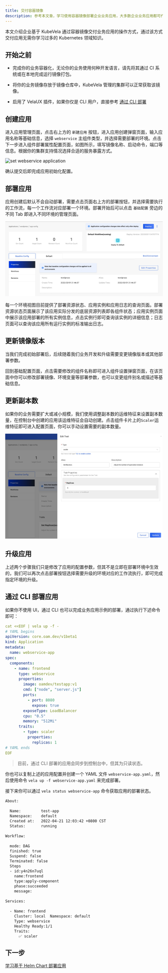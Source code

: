 ```yaml
---
title: 交付容器镜像
description: 参考本文章，学习使用容器镜像部署企业业务应用，大多数企业业务应用都可作为无状态应用交付。
---
```


本文介绍企业基于 KubeVela 通过容器镜像交付业务应用的操作方式，通过该方式交付应用无需你学习过多的 Kubernetes 领域知识。

## 开始之前

- 完成你的业务容器化，无论你的业务使用何种开发语言，请先将其通过 CI 系统或在本地完成运行镜像打包。

- 将你的业务镜像存放于镜像仓库中，KubeVela 管理的集群可以正常获取该镜像。

- 启用了 VelaUX 插件，如果你仅是 CLI 用户，直接参考 [通过 CLI 部署](#deploy-via-cli)

## 创建应用

进入应用管理页面，点击右上方的 `新建应用` 按钮，进入应用创建弹窗页面，输入应用名称等基础信息，选择 `webservice` 主组件类型，并选择需要部署的环境。点击下一步进入组件部署属性配置页面，如图所示，填写镜像名称、启动命令，端口等信息。根据你的集群支持情况选择合适的服务暴露方式。

![set webservice application](https://static.kubevela.net/images/1.3/create-webservice.jpg)

确认提交后即完成应用初始化配置。

## 部署应用

应用创建后默认不会自动部署，需要点击页面右上方的部署按钮，并选择需要执行的工作流，每一个工作流对应部署一个环境。部署开始后可以点击 `基础配置` 旁边的不同 Tab 即进入不同环境的管理页面。

![webservice application env page](../resources/webservice-env.jpg)

每一个环境视图目前提供了部署资源状态、应用实例和应用日志的查询页面。部署资源状态页面展示了该应用实际分发的底层资源列表即各组件状态；应用实例页面中展示该应用部署的所有实例信息，点击实例行即可查询该实例的详细信息；日志页面可以查询该应用所有运行实例的标准输出日志。

## 更新镜像版本

当我们完成初始部署后，后续随着我们业务开发和升级需要变更镜像版本或其他部署参数。

回到基础配置页面，点击需要修改的组件名称即可进入组件设置弹窗页面，在该页面中你可以修改部署镜像、环境变量等部署参数，也可以变更组件别名或描述等基础信息。

## 更新副本数

如果你的业务需要扩大或减小规模，我们使用调整副本数的运维特征来设置副本数量，在控制台中创建的应用该运维特征会自动创建。点击组件卡片上的`Scaler`运维特征即可进入配置页面，你可以手动设置需要的副本数量。

![set application replicas](../resources/set-replicas.jpg)

## 升级应用

上述两个步骤我们只是修改了应用的配置参数，但其不是立即在部署环境中生效的，我们可以再次点击部署按钮选择需要升级的环境对应的工作流执行，即可完成指定环境的升级。

## 通过 CLI 部署应用

如果你不使用 UI，通过 CLI 也可以完成业务应用示例的部署，通过执行下述命令即可：

```yaml
cat <<EOF | vela up -f -
# YAML begins
apiVersion: core.oam.dev/v1beta1
kind: Application
metadata:
  name: webservice-app
spec:
  components:
    - name: frontend
      type: webservice
      properties:
        image: oamdev/testapp:v1
        cmd: ["node", "server.js"]
        ports:
          - port: 8080
            expose: true
        exposeType: LoadBalancer
        cpu: "0.5"
        memory: "512Mi"
      traits:
        - type: scaler
          properties:
            replicas: 1
# YAML ends
EOF
```

> 目前，通过 CLI 部署的应用会同步到控制台中，但其为只读状态。

你也可以复制上述的应用配置并创建一个 YAML 文件 `webservice-app.yaml`，然后使用命令 `vela up -f webservice-app.yaml` 来完成部署。

接下来你可以通过 `vela status webservice-app` 命令获取应用的部署状态。

```
About:

  Name:      	test-app
  Namespace: 	default
  Created at:	2022-04-21 12:03:42 +0800 CST
  Status:    	running

Workflow:

  mode: DAG
  finished: true
  Suspend: false
  Terminated: false
  Steps
  - id:y4n26n7uql
    name:frontend
    type:apply-component
    phase:succeeded
    message:

Services:

  - Name: frontend
    Cluster: local  Namespace: default
    Type: webservice
    Healthy Ready:1/1
    Traits:
      ✅ scaler
```

## 下一步

[学习基于 Helm Chart 部署应用](./helm)
